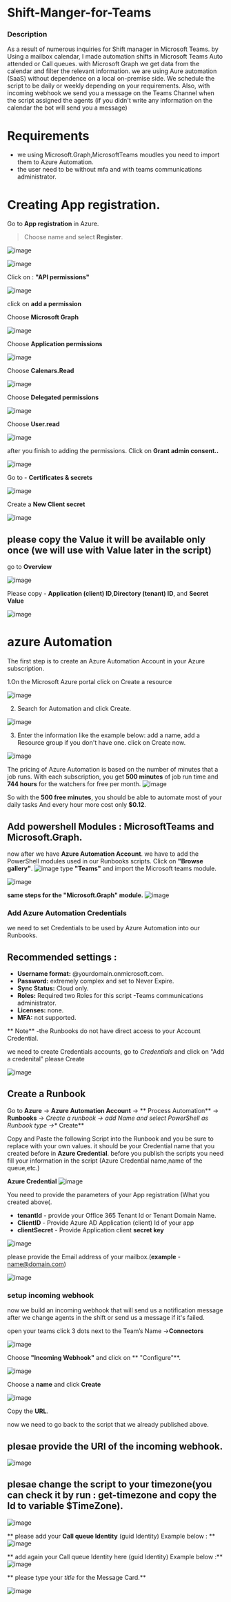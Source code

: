 # Shift-Manger-for-Teams
### Description

As a result of numerous inquiries for Shift manager in Microsoft Teams. by Using a mailbox calendar, I made automation shifts in Microsoft Teams Auto attended or Call queues.
with Microsoft Graph we get data from the calendar and filter the relevant information. we are using Aure automation (SaaS) without dependence on a local on-premise side.
We schedule the script to be daily or weekly depending on your requirements.
Also, with incoming webhook we send you a message on the Teams Channel when the script assigned the agents (if you didn't write any information on the calendar the bot will send you a message)



# Requirements
* we using Microsoft.Graph,MicrosoftTeams moudles you need to import them to Azure Automation.
* the user need to be without mfa and with teams communications administrator.


# Creating App registration.

Go to **App registration** in Azure. 
>Choose name and select **Register**.

![image](https://user-images.githubusercontent.com/55660350/202478020-c38e1743-d4d2-4955-b5ad-57655bfeede6.png)

![image](https://user-images.githubusercontent.com/55660350/202477598-b1498f1c-dea9-4ffe-b023-f7fe6c9c5c82.png)

Click on : **"API permissions"** 

![image](https://user-images.githubusercontent.com/55660350/202478758-55454083-836b-4c94-a3f3-19d01b91db44.png)

  click on **add a permission**
  
 Choose **Microsoft Graph** 
 
  ![image](https://user-images.githubusercontent.com/55660350/202479493-280dbbc9-3ea4-4b3e-8df2-47c04520590f.png)

Choose **Application permissions**

![image](https://user-images.githubusercontent.com/55660350/202479721-dcbc9e5e-0cf0-4813-813f-8c7261455630.png)

Choose **Calenars.Read**

![image](https://user-images.githubusercontent.com/55660350/202479888-122ec880-6717-4c55-b208-b5811740849f.png)

Choose **Delegated permissions**

![image](https://user-images.githubusercontent.com/55660350/202482470-464f4fa5-300c-4aea-bfba-bbc67a1dcd7f.png)

Choose **User.read**

![image](https://user-images.githubusercontent.com/55660350/202483050-a1835f2f-698d-43f7-abf8-184b8dafffe5.png)

after you finish to adding the permissions.
Click on **Grant admin consent..**

![image](https://user-images.githubusercontent.com/55660350/202483532-b2da338f-1fb1-4f8c-b7d0-8625262d58e3.png)

Go to - **Certificates & secrets**

![image](https://user-images.githubusercontent.com/55660350/202484534-41a19dc2-70b6-45f5-9990-f965ee747612.png)

Create a **New Client secret**

![image](https://user-images.githubusercontent.com/55660350/202484968-548df1a7-8aff-4287-8c62-2a64af2d23e8.png)

## please copy the Value it will be available only once (we will use with Value later in the script)

go to **Overview**

![image](https://user-images.githubusercontent.com/55660350/202486451-1407ab38-323c-46f0-af9e-a500d416da3c.png)

Please copy - **Application (client) ID**,**Directory (tenant) ID**, and **Secret Value** 

![image](https://user-images.githubusercontent.com/55660350/202487067-ba32134c-8731-4e14-8d78-9783f539e063.png)

# azure Automation 
The first step is to create an Azure Automation Account in your Azure subscription.

1.On the Microsoft Azure portal click on Create a resource

![image](https://user-images.githubusercontent.com/55660350/203351247-b649ccea-e698-41e8-b0b3-d1b19c5802ee.png)

2. Search for Automation and click Create.

![image](https://user-images.githubusercontent.com/55660350/203352401-b1983ce6-7b15-4847-8124-2bcac0235d6b.png)

3. Enter the information like the example below: add a name, add a Resource group if you don't have one. click on Create now.

![image](https://user-images.githubusercontent.com/55660350/203352462-58eaf932-628e-48a6-9e6d-d74510a6334e.png)

The pricing of Azure Automation is based on the number of minutes that a job runs. With each subscription, you get **500 minutes** of job run time and **744 hours** for the watchers for free per month.
![image](https://user-images.githubusercontent.com/55660350/203352965-a2a3b4ec-8f78-48d7-b300-c8bff7b7d3d8.png)

So with the **500 free minutes**, you should be able to automate most of your daily tasks And every hour more cost only **$0.12**.

## Add powershell Modules : MicrosoftTeams and Microsoft.Graph. 

now after we have **Azure Automation Account**.
we have to add the PowerShell modules used in our Runbooks scripts.
Click on **"Browse gallery"**.
![image](https://user-images.githubusercontent.com/55660350/203353935-dc61d9b6-eb64-4151-a4c3-f3933dd1597d.png)
type **"Teams"** and import the Microsoft teams module.

![image](https://user-images.githubusercontent.com/55660350/203354049-af11f390-a7d3-47e4-89de-374853e00731.png)

 **same steps for the "Microsoft.Graph" module.**
![image](https://user-images.githubusercontent.com/55660350/204786392-66a28595-8b55-4d55-b93d-833fa40ca661.png)



### Add Azure Automation Credentials
we need to set Credentials to be used by Azure Automation into our Runbooks.

## Recommended settings :
* **Username format:** @yourdomain.onmicrosoft.com.
* **Password:** extremely complex and set to Never Expire.
* **Sync Status:** Cloud only.
* **Roles:** Required two Roles for this script -Teams communications administrator.
* **Licenses:** none.
* **MFA:** not supported.


** Note** -the Runbooks do not have direct access to your Account Credential.

 we need to create Credentials accounts, go to *Credentials* and click on "Add a credenital"
 please Create 

![image](https://user-images.githubusercontent.com/55660350/204748821-4b2b4dc0-a218-4eec-8fc2-c634d68d2f9d.png)

## Create a Runbook

Go to **Azure** -> **Azure Automation Account** -> ** Process Automation** -> **Runbooks** -> **Create a runbook* -> add Name and select PowerShell as Runbook type ->** Create**

Copy and Paste the following Script into the Runbook and you be sure to replace **<AzureAutomationCredential>** with your own values.
it should be your Credential name that you created before in **Azure Credential**.
before you publish the scripts you need fill your information in the script (Azure Credential name,name of the queue,etc.) 
  
 **Azure Credential**
![image](https://user-images.githubusercontent.com/55660350/204783866-61a4c688-777b-4684-acdb-9108d1038f19.png)
  
You need to provide the parameters of your App registration (What you created above(.
  
  * **tenantId** - provide your Office 365 Tenant Id or Tenant Domain Name.
  * **ClientID** - Provide Azure AD Application (client) Id of your app
  * **clientSecret** - Provide Application client **secret key**
  
  ![image](https://user-images.githubusercontent.com/55660350/204787533-26229f1b-d594-4a83-b1da-b9ebde1021c8.png)

  please provide the Email address of your mailbox.(**example** - name@domain.com)
  
  ![image](https://user-images.githubusercontent.com/55660350/204800353-d06f71a5-5a47-4094-8477-faf3a2095a3a.png)

 ### setup incoming webhook

now we build an incoming webhook that will send us a notification message after we change agents in the shift or send us a message if it's failed.
  

open your teams click 3 dots next to the Team’s Name ->**Connectors**  

![image](https://user-images.githubusercontent.com/55660350/204803340-78290d46-46f6-4fb9-b2a2-65c4dd87c568.png)
  
  Choose **"Incoming Webhook"** and click on ** "Configure"**.
  
  ![image](https://user-images.githubusercontent.com/55660350/204803413-c56acfa8-3dab-4091-9fcc-c950a696c830.png)

Choose a **name** and click **Create**
  
 ![image](https://user-images.githubusercontent.com/55660350/204803522-c35e695e-a43f-4752-91ad-aea92884f167.png)
 
Copy the **URL**.
  
  now we need to go back to the script that we already published above.
  
  ## plesae provide the URI of the incoming webhook.

![image](https://user-images.githubusercontent.com/55660350/204804075-a863ed34-5c0a-4f63-b923-88138491ec7a.png)

## **plesae change the script to your timezone(you can check it by run : get-timezone and copy the Id to variable $TimeZone).**

![image](https://user-images.githubusercontent.com/55660350/206155110-c79f4c30-f405-4bd0-a9a7-3edbede99eac.png)

 ** please add your **Call queue Identity** (guid Identity) Example below : **
  ![image](https://user-images.githubusercontent.com/55660350/204804915-835bcceb-6381-415d-be46-2eb4bc054ee1.png)

** add again your Call queue Identity here (guid Identity) Example below :**
![image](https://user-images.githubusercontent.com/55660350/204805078-4a0c84d1-b9e6-45ee-92a4-e5d50894cc88.png)
  
 ** please type your *title* for the Message Card.**
  
  ![image](https://user-images.githubusercontent.com/55660350/205995985-b13ac008-4b85-4942-a769-116602bc70fd.png)

 
 
